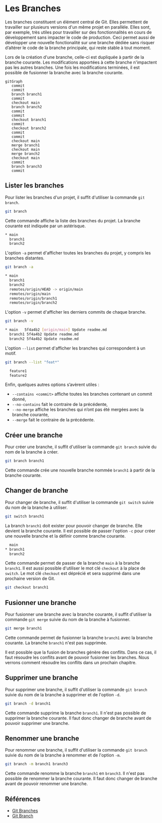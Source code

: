 # Les Branches
 
Les branches constituent un élément central de Git. Elles permettent de travailler sur plusieurs versions d'un même projet en parallèle. Elles sont, par exemple, très utiles pour travailler sur des fonctionnalités en cours de développement sans impacter le code de production. Ceci permet aussi de développer une nouvelle fonctionalité sur une branche dédiée sans risquer d’altérer le code de la branche principale, qui reste stable à tout moment.

Lors de la création d'une branche, celle-ci est dupliquée à partir de la branche courante. Les modifications apportées à cette branche n'impactent pas les autres branches. Une fois les modifications terminées, il est possible de fusionner la branche avec la branche courante.

```mermaid
gitGraph
   commit
   commit
   branch branch1
   commit
   checkout main
   branch branch2
   commit
   commit
   checkout branch1
   commit
   checkout branch2
   commit
   commit
   checkout main
   merge branch1
   checkout main
   merge branch2
   checkout main
   commit
   branch branch3
   commit
```

## Lister les branches

Pour lister les branches d'un projet, il suffit d'utiliser la commande `git branch`.

```bash
git branch
```

Cette commande affiche la liste des branches du projet. La branche courante est indiquée par un astérisque.

```bash
* main
  branch1
  branch2
```

L'option `-a` permet d'afficher toutes les branches du projet, y compris les branches distantes.

```bash
git branch -a
```

```bash
* main
  branch1
  branch2
  remotes/origin/HEAD -> origin/main
  remotes/origin/main
  remotes/origin/branch1
  remotes/origin/branch2
```

L'option `-v` permet d'afficher les derniers commits de chaque branche.

```bash
git branch -v
```

```bash
* main   5f4a4b2 [origin/main] Update readme.md
  branch1 5f4a4b2 Update readme.md
  branch2 5f4a4b2 Update readme.md
```

L'option `--list` permet d'afficher les branches qui correspondent à un motif.

```bash
git branch --list "feat*"
```

```bash
  feature1
  feature2
```

Enfin, quelques autres options s’avèrent utiles :

- `--contains <commit>` affiche toutes les branches contenant un commit donné,
- `--no-contains` fait le contraire de la précédente,
- `--no-merge` affiche les branches qui n’ont pas été mergées avec la branche courante,
- `--merge` fait le contraire de la précédente.


## Créer une branche

Pour créer une branche, il suffit d'utiliser la commande `git branch` suivie du nom de la branche à créer.

```bash
git branch branch1
```

Cette commande crée une nouvelle branche nommée `branch1` à partir de la branche courante.

## Changer de branche

Pour changer de branche, il suffit d'utiliser la commande `git switch` suivie du nom de la branche à utiliser.

```bash
git switch branch1
```

La branch `branch1` doit exister pour pouvoir changer de branche. Elle devient la branche courante. Il est possible de passer l'option `-c` pour créer une nouvelle branche et la définir comme branche courante.

```bash
  main
* branch1
  branch2
```

Cette commande permet de passer de la branche `main` à la branche `branch1`. Il est aussi possible d'utiliser le mot clé `checkout` à la place de `switch`. Le mot clé `checkout` est déprécié et sera supprimé dans une prochaine version de Git.

```bash
git checkout branch1
```

## Fusionner une branche

Pour fusionner une branche avec la branche courante, il suffit d'utiliser la commande `git merge` suivie du nom de la branche à fusionner.

```bash
git merge branch1
```

Cette commande permet de fusionner la branche `branch1` avec la branche courante. La branche `branch1` n'est pas supprimée. 

Il est possible que la fusion de branches génère des conflits. Dans ce cas, il faut résoudre les conflits avant de pouvoir fusionner les branches. Nous verrons comment résoudre les conflits dans un prochain chapitre.

## Supprimer une branche

Pour supprimer une branche, il suffit d'utiliser la commande `git branch` suivie du nom de la branche à supprimer et de l'option `-d`.

```bash
git branch -d branch1
```

Cette commande supprime la branche `branch1`. Il n'est pas possible de supprimer la branche courante. Il faut donc changer de branche avant de pouvoir supprimer une branche.

## Renommer une branche

Pour renommer une branche, il suffit d'utiliser la commande `git branch` suivie du nom de la branche à renommer et de l'option `-m`.

```bash
git branch -m branch1 branch3
```

Cette commande renomme la branche `branch1` en `branch3`. Il n'est pas possible de renommer la branche courante. Il faut donc changer de branche avant de pouvoir renommer une branche.

## Références

- [Git Branches](https://git-scm.com/book/en/v2/Git-Branching-Branches-in-a-Nutshell)
- [Git Branch](https://git-scm.com/docs/git-branch)
